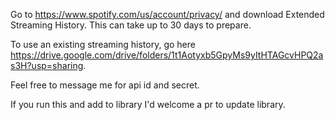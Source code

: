 Go to https://www.spotify.com/us/account/privacy/ and download Extended Streaming History. This can take up to 30 days to prepare.

To use an existing streaming history, go here https://drive.google.com/drive/folders/1t1Aotyxb5GpyMs9yItHTAGcvHPQ2as3H?usp=sharing.

Feel free to message me for api id and secret.

If you run this and add to library I'd welcome a pr to update library.
